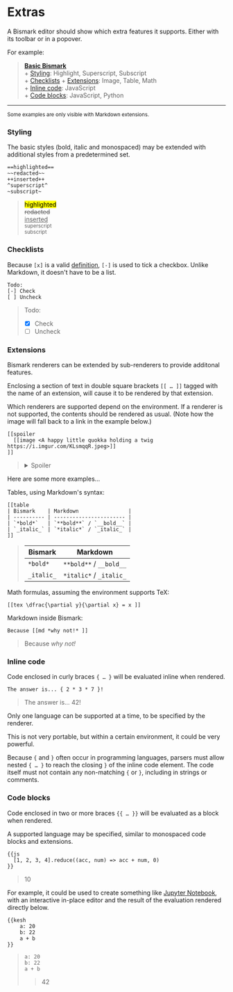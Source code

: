 # Extras

A Bismark editor should show which extra features it supports. Either with its toolbar or in a popover.

For example:

> **[Basic Bismark](/readme.md)**  
> \+ [Styling](#styling): Highlight, Superscript, Subscript  
> \+ [Checklists](#checklists)
> \+ [Extensions](#extensions): Image, Table, Math  
> \+ [Inline code](#inline-code): JavaScript  
> \+ [Code blocks](#code-blocks): JavaScript, Python

---

<sub>Some examples are only visible with Markdown extensions.</sub>


### Styling

The basic styles (bold, italic and monospaced) may be extended with additional styles from a predetermined set.

	==highlighted==
	~~redacted~~
	++inserted++
	^superscript^
	~subscript~

> <mark>highlighted</mark>  
> <del>redacted</del>  
> <ins>inserted</ins>  
> <sup>superscript</sup>  
> <sub>subscript</sub>


### Checklists

Because `[x]` is a valid [definition](https://github.com/joakim/bismark#definitions), `[-]` is used to tick a checkbox. Unlike Markdown, it doesn't have to be a list.

	Todo:
	[-] Check
	[ ] Uncheck

> Todo:
> - [x] Check
> - [ ] Uncheck


### Extensions

Bismark renderers can be extended by sub-renderers to provide additonal features.

Enclosing a section of text in double square brackets `[[ … ]]` tagged with the name of an extension, will cause it to be rendered by that extension.

Which renderers are supported depend on the environment. If a renderer is not supported, the contents should be rendered as usual. (Note how the image will fall back to a link in the example below.)

	[[spoiler
	  [[image <A happy little quokka holding a twig https://i.imgur.com/KLsmqqR.jpeg>]]
	]]

> <details>
> <summary>Spoiler</summary>
>   <img title="A happy little quokka holding a twig" src="https://i.imgur.com/KLsmqqR.jpeg"/>
> </details>

Here are some more examples…

Tables, using Markdown's syntax:

	[[table
	| Bismark    | Markdown                |
	| ---------- | ----------------------- |
	| `*bold*`   | `**bold**` / `__bold__` |
	| `_italic_` | `*italic*` / `_italic_` |
	]]

> | Bismark    | Markdown                |
> | ---------- | ----------------------- |
> | `*bold*`   | `**bold**` / `__bold__` |
> | `_italic_` | `*italic*` / `_italic_` |

Math formulas, assuming the environment supports TeX:

	[[tex \dfrac{\partial y}{\partial x} = x ]]

Markdown inside Bismark:

	Because [[md *why not!* ]]

> Because *why not!*


### Inline code

Code enclosed in curly braces `{ … }` will be evaluated inline when rendered.

	The answer is... { 2 * 3 * 7 }!

> The answer is… 42!

Only one language can be supported at a time, to be specified by the renderer.

This is not very portable, but within a certain environment, it could be very powerful.

Because `{` and `}` often occur in programming languages, parsers must allow nested `{ … }` to reach the closing `}` of the inline code element. The code itself must not contain any non-matching `{` or `}`, including in strings or comments.


### Code blocks

Code enclosed in two or more braces `{{ … }}` will be evaluated as a block when rendered.

A supported language may be specified, similar to monospaced code blocks and extensions.

	{{js
	  [1, 2, 3, 4].reduce((acc, num) => acc + num, 0)
	}}

> 10

For example, it could be used to create something like [Jupyter Notebook](https://jupyter.org/), with an interactive in-place editor and the result of the evaluation rendered directly below.

	{{kesh
	    a: 20
	    b: 22
	    a + b
	}}

> ```
> a: 20
> b: 22
> a + b
> ```
> > 42
